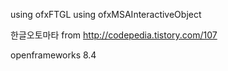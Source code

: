 ﻿using ofxFTGL
using ofxMSAInteractiveObject

한글오토마타 from http://codepedia.tistory.com/107

openframeworks 8.4